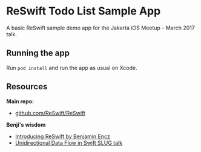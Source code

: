 # ReSwift Todo List Sample App
A basic ReSwift sample demo app for the Jakarta iOS Meetup - March 2017 talk. 

## Running the app 
Run `pod install` and run the app as usual on Xcode.

## Resources
**Main repo:**
- [github.com/ReSwift/ReSwift](github.com/ReSwift/ReSwift)

**Benji's wisdom**
- [Introducing ReSwift by Benjamin Encz](https://blog.benjamin-encz.de/post/introducing-reswift)
- [Unidirectional Data Flow in Swift SLUG talk](https://realm.io/news/benji-encz-unidirectional-data-flow-swift)


